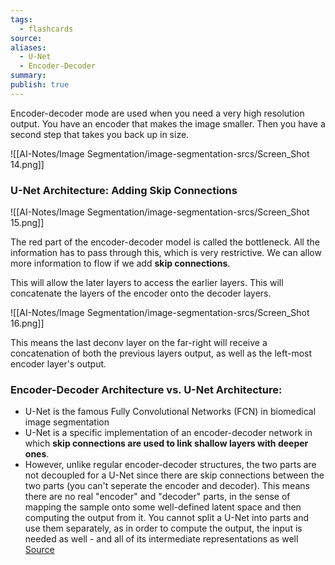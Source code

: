 ```yaml
---
tags:
  - flashcards
source: 
aliases:
  - U-Net
  - Encoder-Decoder
summary: 
publish: true
---
```


Encoder-decoder mode are used when you need a very high resolution output. You have an encoder that makes the image smaller. Then you have a second step that takes you back up in size.

![[AI-Notes/Image Segmentation/image-segmentation-srcs/Screen_Shot 14.png]]

### U-Net Architecture: Adding Skip Connections

![[AI-Notes/Image Segmentation/image-segmentation-srcs/Screen_Shot 15.png]]

The red part of the encoder-decoder model is called the bottleneck. All the information has to pass through this, which is very restrictive. We can allow more information to flow if we add **skip connections**. 

This will allow the later layers to access the earlier layers. This will concatenate the layers of the encoder onto the decoder layers.

![[AI-Notes/Image Segmentation/image-segmentation-srcs/Screen_Shot 16.png]]

This means the last deconv layer on the far-right will receive a concatenation of both the previous layers output, as well as the left-most encoder layer's output.

### Encoder-Decoder Architecture vs. U-Net Architecture:
- U-Net is the famous Fully Convolutional Networks (FCN) in biomedical image segmentation
- U-Net is a specific implementation of an encoder-decoder network in which **skip connections are used to link shallow layers with deeper ones**.
- However, unlike regular encoder-decoder structures, the two parts are not decoupled for a U-Net since there are skip connections between the two parts (you can't seperate the encoder and decoder). This means there are no real "encoder" and "decoder" parts, in the sense of mapping the sample onto some well-defined latent space and then computing the output from it. You cannot split a U-Net into parts and use them separately, as in order to compute the output, the input is needed as well - and all of its intermediate representations as well
[Source](https://www.researchgate.net/post/Are_U-net_and_encoder-decoder_network_the_same)
